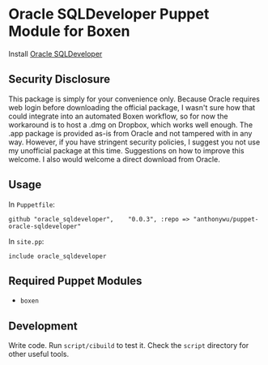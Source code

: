# Oracle SQLDeveloper Puppet Module for Boxen

Install [Oracle SQLDeveloper](http://www.oracle.com/technetwork/developer-tools/sql-developer/overview/index.html)

## Security Disclosure
This package is simply for your convenience only. Because Oracle requires web login before downloading the official package, I wasn't sure how that could integrate into an automated Boxen workflow, so for now the workaround is to host a .dmg on Dropbox, which works well enough. The .app package is provided as-is from Oracle and not tampered with in any way. However, if you have stringent security policies, I suggest you not use my unofficial package at this time. Suggestions on how to improve this welcome. I also would welcome a direct download from Oracle.

## Usage

In `Puppetfile`:

```
github "oracle_sqldeveloper",    "0.0.3", :repo => "anthonywu/puppet-oracle-sqldeveloper"
```

In `site.pp`:
```puppet
include oracle_sqldeveloper
```

## Required Puppet Modules

* `boxen`

## Development

Write code. Run `script/cibuild` to test it. Check the `script`
directory for other useful tools.
